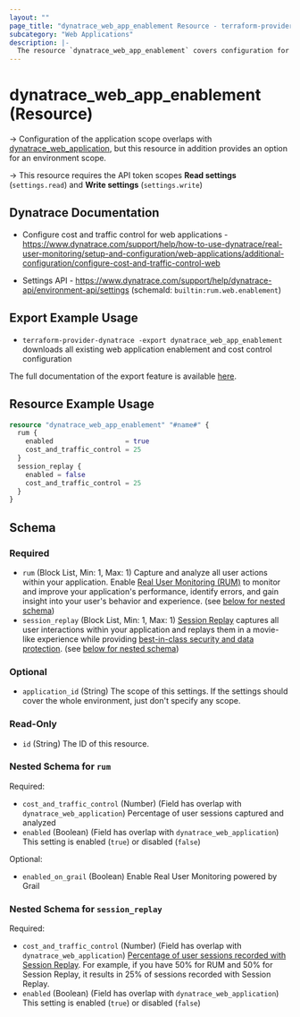 ```yaml
---
layout: ""
page_title: "dynatrace_web_app_enablement Resource - terraform-provider-dynatrace"
subcategory: "Web Applications"
description: |-
  The resource `dynatrace_web_app_enablement` covers configuration for web application enablement and cost control
---
```


# dynatrace_web_app_enablement (Resource)

-> Configuration of the application scope overlaps with [dynatrace_web_application](https://registry.terraform.io/providers/dynatrace-oss/dynatrace/latest/docs/resources/web_application), but this resource in addition provides an option for an environment scope.

-> This resource requires the API token scopes **Read settings** (`settings.read`) and **Write settings** (`settings.write`)

## Dynatrace Documentation

- Configure cost and traffic control for web applications - https://www.dynatrace.com/support/help/how-to-use-dynatrace/real-user-monitoring/setup-and-configuration/web-applications/additional-configuration/configure-cost-and-traffic-control-web

- Settings API - https://www.dynatrace.com/support/help/dynatrace-api/environment-api/settings (schemaId: `builtin:rum.web.enablement`)

## Export Example Usage

- `terraform-provider-dynatrace -export dynatrace_web_app_enablement` downloads all existing web application enablement and cost control configuration

The full documentation of the export feature is available [here](https://dt-url.net/h203qmc).

## Resource Example Usage

```terraform
resource "dynatrace_web_app_enablement" "#name#" {
  rum {
    enabled                  = true
    cost_and_traffic_control = 25
  }
  session_replay {
    enabled = false
    cost_and_traffic_control = 25
  }
}
```

<!-- schema generated by tfplugindocs -->
## Schema

### Required

- `rum` (Block List, Min: 1, Max: 1) Capture and analyze all user actions within your application. Enable [Real User Monitoring (RUM)](https://dt-url.net/1n2b0prq) to monitor and improve your application's performance, identify errors, and gain insight into your user's behavior and experience. (see [below for nested schema](#nestedblock--rum))
- `session_replay` (Block List, Min: 1, Max: 1) [Session Replay](https://dt-url.net/session-replay) captures all user interactions within your application and replays them in a movie-like experience while providing [best-in-class security and data protection](https://dt-url.net/b303zxj). (see [below for nested schema](#nestedblock--session_replay))

### Optional

- `application_id` (String) The scope of this settings. If the settings should cover the whole environment, just don't specify any scope.

### Read-Only

- `id` (String) The ID of this resource.

<a id="nestedblock--rum"></a>
### Nested Schema for `rum`

Required:

- `cost_and_traffic_control` (Number) (Field has overlap with `dynatrace_web_application`) Percentage of user sessions captured and analyzed
- `enabled` (Boolean) (Field has overlap with `dynatrace_web_application`) This setting is enabled (`true`) or disabled (`false`)

Optional:

- `enabled_on_grail` (Boolean) Enable Real User Monitoring powered by Grail


<a id="nestedblock--session_replay"></a>
### Nested Schema for `session_replay`

Required:

- `cost_and_traffic_control` (Number) (Field has overlap with `dynatrace_web_application`) [Percentage of user sessions recorded with Session Replay](https://dt-url.net/sr-cost-traffic-control). For example, if you have 50% for RUM and 50% for Session Replay, it results in 25% of sessions recorded with Session Replay.
- `enabled` (Boolean) (Field has overlap with `dynatrace_web_application`) This setting is enabled (`true`) or disabled (`false`)
 